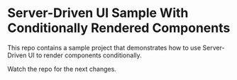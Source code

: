 # Server-Driven UI Sample With Conditionally Rendered Components

This repo contains a sample project that demonstrates how to use Server-Driven UI to render components conditionally.

Watch the repo for the next changes.
